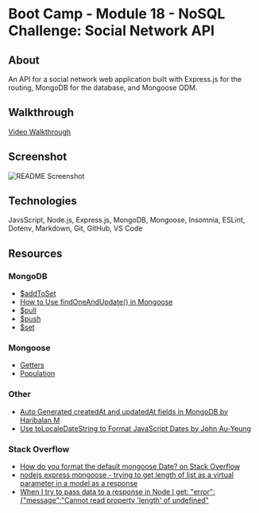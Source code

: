 # Boot Camp - Module 18 - NoSQL Challenge: Social Network API

## About

An API for a social network web application built with Express.js for the routing, MongoDB for the database, and Mongoose ODM.

## Walkthrough

[Video Walkthrough](https://drive.google.com/file/d/12i51EdHg9lnGYQX3xqQ0XxKKDug1r2kl/view)

## Screenshot

![README Screenshot](/public/images/screenshot.gif)

## Technologies

JavsScript, Node.js, Express.js, MongoDB, Mongoose, Insomnia, ESLint, Dotenv, Markdown, Git, GitHub, VS Code

## Resources

### MongoDB

- [$addToSet](https://www.mongodb.com/docs/manual/reference/operator/update/addToSet/)
- [How to Use findOneAndUpdate() in Mongoose](https://mongoosejs.com/docs/tutorials/findoneandupdate.html)
- [$pull](https://www.mongodb.com/docs/manual/reference/operator/update/pull/)
- [$push](https://www.mongodb.com/docs/manual/reference/operator/update/push/)
- [$set](https://www.mongodb.com/docs/manual/reference/operator/update/set/)

### Mongoose

- [Getters](https://mongoosejs.com/docs/tutorials/getters-setters.html)
- [Population](https://mongoosejs.com/docs/populate.html#population)

### Other

- [Auto Generated createdAt and updatedAt fields in MongoDB by Haribalan M](https://medium.com/@iamlittlerock/auto-generated-createdat-and-updatedat-fields-in-mongodb-86bb5980be2)
- [Use toLocaleDateString to Format JavaScript Dates by John Au-Yeung](https://medium.com/swlh/use-tolocaledatestring-to-format-javascript-dates-2959108ea020)

### Stack Overflow

- [How do you format the default mongoose Date? on Stack Overflow](https://stackoverflow.com/questions/66197273/how-do-you-format-the-default-mongoose-date)
- [nodejs express mongoose - trying to get length of list as a virtual parameter in a model as a response](https://stackoverflow.com/questions/51656553/nodejs-express-mongoose-trying-to-get-length-of-list-as-a-virtual-parameter-in)
- [When I try to pass data to a response in Node I get: "error":{"message":"Cannot read property 'length' of undefined"](https://stackoverflow.com/questions/37599032/when-i-try-to-pass-data-to-a-response-in-node-i-get-errormessagecannot)
